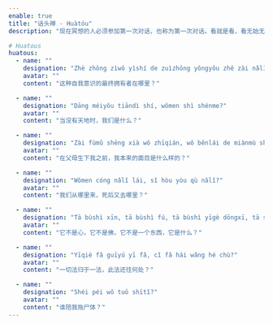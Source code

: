 ```yaml
---
enable: true
title: "话头禅 - Huàtóu"
description: "现在冥想的人必须参加第一次对话，也称为第一次对话。看就是看，看无始无明处，无明就是黑暗、盲目，不知道它是什么。越看越问，越觉得自己不知道，这就叫生疑。从此以后，你只需要睡觉醒来就能提神醒脑，问问自己这个自我意识的最终主人在哪里？你也不应该停止思考，你应该用你的眼睛直视那个无有无无的深渊，行、住、卧、坐，不间断。确保你的生命安全，发誓远离无知的生活，并决定清楚地看到这一点。"

# Huatous
huatous:
  - name: ""
    designation: "Zhè zhǒng zìwǒ yìshí de zuìzhōng yǒngyǒu zhě zài nǎlǐ?"
    avatar: ""
    content: "这种自我意识的最终拥有者在哪里？"

  - name: ""
    designation: "Dāng méiyǒu tiāndì shí, wǒmen shì shénme?"
    avatar: ""
    content: "当没有天地时，我们是什么？"

  - name: ""
    designation: "Zài fùmǔ shēng xià wǒ zhīqián, wǒ běnlái de miànmù shì shénme yàng de?"
    avatar: ""
    content: "在父母生下我之前，我本来的面目是什么样的？"

  - name: ""
    designation: "Wǒmen cóng nǎlǐ lái, sǐ hòu yòu qù nǎlǐ?"
    avatar: ""
    content: "我们从哪里来，死后又去哪里？"

  - name: ""
    designation: "Tā bùshì xīn, tā bùshì fú, tā bùshì yīgè dōngxī, tā shì shénme?"
    avatar: ""
    content: "它不是心，它不是佛，它不是一个东西，它是什么？"

  - name: ""
    designation: "Yīqiè fǎ guīyú yī fǎ, cǐ fǎ hái wǎng hé chù?"
    avatar: ""
    content: "一切法归于一法，此法还往何处？"

  - name: ""
    designation: "Shéi péi wǒ tuō shītǐ?"
    avatar: ""
    content: "谁陪我拖尸体？"
---
```

